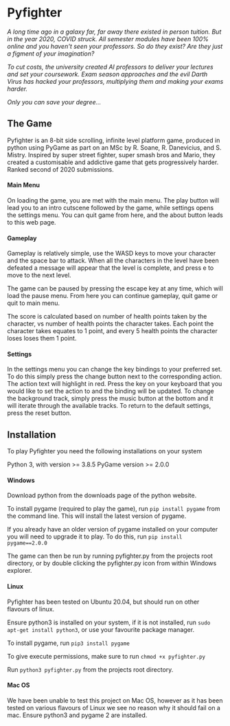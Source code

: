 
# Pyfighter

*A long time ago in a galaxy far, far away there existed in person tuition.  But in the year 2020, COVID struck.  All semester modules have been 100% online and you haven't seen your professors.  So do they exist?  Are they just a figment of your imagination?*

*To cut costs, the university created AI professors to deliver your lectures and set your coursework.  Exam season approaches and the evil Darth Virus has hacked your professors, multiplying them and making your exams harder.*

*Only you can save your degree...*

## The Game
Pyfighter is an 8-bit side scrolling, infinite level platform game, produced in python using PyGame as part on an MSc by R. Soane, R. Danevicius, and S. Mistry.  Inspired by super street fighter, super smash bros and Mario, they created a customisable and addictive game that gets progressively harder.  Ranked second of 2020 submissions.
#### Main Menu
On loading the game, you are met with the main menu.  The play button will lead you to an intro cutscene followed by the game, while settings opens the settings menu.  You can quit game from here, and the about button leads to this web page.
#### Gameplay
Gameplay is relatively simple, use the WASD keys to move your character and the space bar to attack. When all the characters in the level have been defeated a message will appear that the level is complete, and press e to move to the next level.

The game can be paused by pressing the escape key at any time, which will load the pause menu. From here you can continue gameplay, quit game or quit to main menu.

The score is calculated based on number of health points taken by the character, vs number of health points the character takes. Each point the character takes equates to 1 point, and every 5 health points the character loses loses them 1 point.

#### Settings

In the settings menu you can change the key bindings to your preferred set.  To do this simply press the change button next to the corresponding action.  The action text will highlight in red.  Press the key on your keyboard that you would like to set the action to and the binding will be updated.  To change the background track, simply press the music button at the bottom and it will iterate through the available tracks.  To return to the default settings, press the reset button.
## Installation
To play Pyfighter you need the following installations on your system

Python 3, with version >= 3.8.5
PyGame version >= 2.0.0


#### Windows
Download python from the downloads page of the python website.

To install pygame (required to play the game), run `pip install pygame` from the command line. This will install the latest version of pygame.

If you already have an older version of pygame installed on your computer you will need to upgrade it to play.  To do this, run `pip install pygame==2.0.0`

The game can then be run by running pyfighter.py from the projects root directory, or by double clicking the pyfighter.py icon from within Windows explorer.

#### Linux
Pyfighter has been tested on Ubuntu 20.04, but should run on other flavours of linux.

Ensure python3 is installed on your system, if it is not installed, run `sudo apt-get install python3`, or use your favourite package manager.

To install pygame, run `pip3 install pygame`

To give execute permissions, make sure to run `chmod +x pyfighter.py`

Run `python3 pyfighter.py` from the projects root directory.
#### Mac OS
We have been unable to test this project on Mac OS, however as it has been tested on various flavours of Linux we see no reason why it should fail on a mac.
Ensure python3 and pygame 2 are installed.

